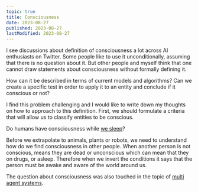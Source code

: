 ```yaml
---
topic: true
title: Consciousness
date: 2023-08-27
published: 2023-08-27
lastModified: 2023-08-27
---
```


I see discussions about definition of consciousness a lot across AI enthusiasts on Twitter. Some people like to use it unconditionally, assuming that there is no question about it. But other people and myself think that one cannot draw statements about consciousness without formally defining it.

How can it be described in terms of current models and algorithms? Can we create a specific test in order to apply it to an entity and conclude if it conscious or not?

I find this problem challenging and I would like to write down my thoughts on how to approach to this definition. First, we should formulate a criteria that will allow us to classify entities to be conscious.

Do humans have consciousness while [we sleep](/blog/should-ai-sleep)?

Before we extrapolate to animals, plants or robots, we need to understand how do we find consciousness in other people. When another person is not conscious, means they are dead or unconscious which can mean that they on drugs, or asleep. Therefore when we invert the conditions it says that the person must be awake and aware of the world around us.

The question about consciousness was also touched in the topic of [multi agent systems](/ai/multi-agent-systems).